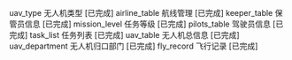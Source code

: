 uav_type 无人机类型 [已完成]
airline_table 航线管理 [已完成]
keeper_table 保管员信息 [已完成]
mission_level 任务等级 [已完成]
pilots_table 驾驶员信息 [已完成]
task_list 任务列表 [已完成]
uav_table 无人机总信息 [已完成]
uav_department 无人机归口部门 [已完成]
fly_record 飞行记录 [已完成]